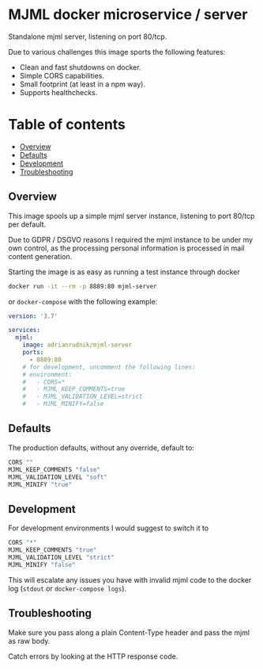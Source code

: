 # MJML docker microservice / server

Standalone mjml server, listening on port 80/tcp.

Due to various challenges this image sports the following features:

- Clean and fast shutdowns on docker.
- Simple CORS capabilities.
- Small footprint (at least in a npm way).
- Supports healthchecks.

# Table of contents
- [Overview](#overview)
- [Defaults](#defaults)
- [Development](#development)
- [Troubleshooting](#troubleshooting)

## Overview

This image spools up a simple mjml server instance, listening to port 80/tcp per default.

Due to GDPR / DSGVO reasons I required the mjml instance to be under my own control, as the processing personal information is processed in mail content generation.

Starting the image is as easy as running a test instance through docker

```sh
docker run -it --rm -p 8889:80 mjml-server
```

or `docker-compose` with the following example:

```yml
version: '3.7'

services:
  mjml:
    image: adrianrudnik/mjml-server
    ports:
      - 8889:80
    # for development, uncomment the following lines:
    # environment:
    #   - CORS=*
    #   - MJML_KEEP_COMMENTS=true
    #   - MJML_VALIDATION_LEVEL=strict
    #   - MJML_MINIFY=false
```

## Defaults

The production defaults, without any override, default to:

```sh
CORS ""
MJML_KEEP_COMMENTS "false"
MJML_VALIDATION_LEVEL "soft"
MJML_MINIFY "true"
```

## Development

For development environments I would suggest to switch it to

```sh
CORS "*"
MJML_KEEP_COMMENTS "true"
MJML_VALIDATION_LEVEL "strict"
MJML_MINIFY "false"
```

This will escalate any issues you have with invalid mjml code to the docker log (`stdout` or `docker-compose logs`).

## Troubleshooting

Make sure you pass along a plain Content-Type header and pass the mjml as raw body.

Catch errors by looking at the HTTP response code.
